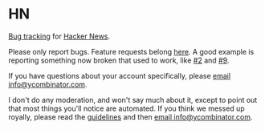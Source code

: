 HN
==

[Bug tracking](https://github.com/HackerNews/HN/issues) for [Hacker News](https://news.ycombinator.com).

Please only report bugs. Feature requests belong [here](https://news.ycombinator.com/item?id=363). A good example is reporting something now broken that used to work, like [#2](https://github.com/HackerNews/HN/issues/2) and [#9](https://github.com/HackerNews/HN/issues/9).

If you have questions about your account specifically, please [email info@ycombinator.com](mailto:info@ycombinator.com).

I don't do any moderation, and won't say much about it, except to point out that most things you'll notice are automated.  If you think we messed up royally, please read the [guidelines](http://ycombinator.com/newsguidelines.html) and then [email info@ycombinator.com](mailto:info@ycombinator.com).
